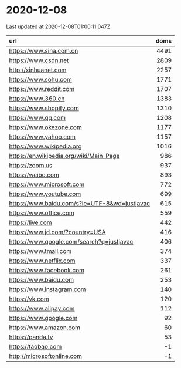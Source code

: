 # 2020-12-08

<!-- BEGIN -->
Last updated at 2020-12-08T01:00:11.047Z

url | doms
:- | -:
https://www.sina.com.cn | 4491
https://www.csdn.net | 2809
http://xinhuanet.com | 2257
https://www.sohu.com | 1771
https://www.reddit.com | 1707
https://www.360.cn | 1383
https://www.shopify.com | 1310
https://www.qq.com | 1208
https://www.okezone.com | 1177
https://www.yahoo.com | 1157
https://www.wikipedia.org | 1016
https://en.wikipedia.org/wiki/Main_Page | 986
https://zoom.us | 937
https://weibo.com | 893
https://www.microsoft.com | 772
https://www.youtube.com | 699
https://www.baidu.com/s?ie=UTF-8&wd=justjavac | 615
https://www.office.com | 559
https://live.com | 442
https://www.jd.com/?country=USA | 416
https://www.google.com/search?q=justjavac | 406
https://www.tmall.com | 374
https://www.netflix.com | 337
https://www.facebook.com | 261
https://www.baidu.com | 253
https://www.instagram.com | 140
https://vk.com | 120
https://www.alipay.com | 112
https://www.google.com | 92
https://www.amazon.com | 60
https://panda.tv | 53
https://taobao.com | -1
http://microsoftonline.com | -1
<!-- END -->
